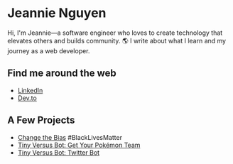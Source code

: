 # Jeannie Nguyen

Hi, I'm Jeannie—a software engineer who loves to create technology that elevates others and builds community. 🌎 I write about what I learn and my journey as a web developer.

## Find me around the web

- [LinkedIn](https://www.linkedin.com/in/jeannie-t-nguyen/)
- [Dev.to](https://dev.to/jeannienguyen)

## A Few Projects

- [Change the Bias](https://changethebias.com/) #BlackLivesMatter
- [Tiny Versus Bot: Get Your Pokémon Team](http://tinyversusbot.herokuapp.com/)
- [Tiny Versus Bot: Twitter Bot](https://twitter.com/tinyversusbot)
